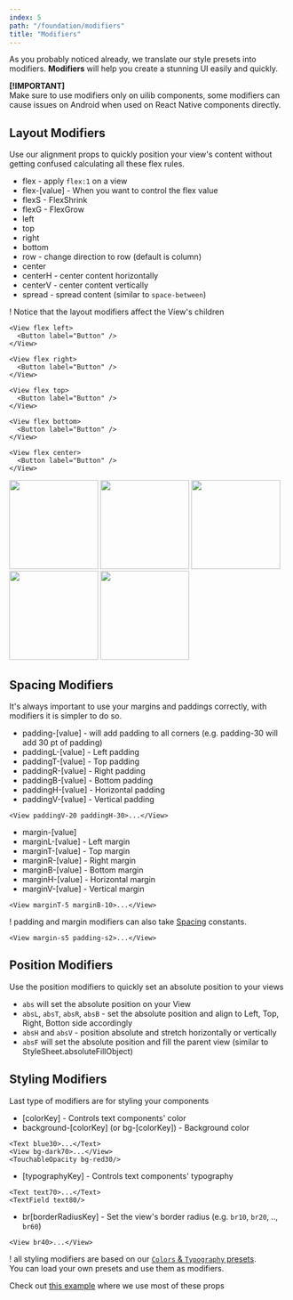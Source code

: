 ```yaml
---
index: 5
path: "/foundation/modifiers"
title: "Modifiers"
---
```

As you probably noticed already, we translate our style presets into modifiers.
**Modifiers** will help you create a stunning UI easily and quickly.

**[!IMPORTANT]** <br>
Make sure to use modifiers only on uilib components, some modifiers can cause issues on Android when used on React Native components directly.

## Layout Modifiers
Use our alignment props to quickly position your view's content without getting confused calculating all these flex rules.
- flex - apply `flex:1` on a view
- flex-[value] - When you want to control the flex value
- flexS - FlexShrink
- flexG - FlexGrow
- left
- top
- right
- bottom
- row - change direction to row (default is column)
- center
- centerH - center content horizontally
- centerV - center content vertically
- spread - spread content (similar to `space-between`)

! Notice that the layout modifiers affect the View's children

```
<View flex left>
  <Button label="Button" />
</View>

<View flex right>
  <Button label="Button" />
</View>

<View flex top>
  <Button label="Button" />
</View>

<View flex bottom>
  <Button label="Button" />
</View>

<View flex center>
  <Button label="Button" />
</View>
```
<img src="https://cloud.githubusercontent.com/assets/1780255/24798566/4de91efc-1b9f-11e7-9974-e06e3daa7c63.png" width="160"/> <img src="https://cloud.githubusercontent.com/assets/1780255/24798569/50dc99a4-1b9f-11e7-8231-fbcbb139a010.png" width="160"/> <img src="https://cloud.githubusercontent.com/assets/1780255/24798571/52766d08-1b9f-11e7-95a3-b2b262e81170.png" width="160"/> <img src="https://cloud.githubusercontent.com/assets/1780255/24798572/545b7abe-1b9f-11e7-9098-409ceee6ff22.png" width="160"/> <img src="https://cloud.githubusercontent.com/assets/1780255/24798575/55e3c4f4-1b9f-11e7-998d-7986a038abb6.png" width="160"/>

## Spacing Modifiers
It's always important to use your margins and paddings correctly, with modifiers it is simpler to do so.

- padding-[value] - will add padding to all corners (e.g. padding-30 will add 30 pt of padding)
- paddingL-[value] - Left padding
- paddingT-[value] - Top padding
- paddingR-[value] - Right padding
- paddingB-[value] - Bottom padding
- paddingH-[value] - Horizontal padding
- paddingV-[value] - Vertical padding
```
<View paddingV-20 paddingH-30>...</View>
```

- margin-[value]
- marginL-[value] - Left margin
- marginT-[value] - Top margin
- marginR-[value] - Right margin
- marginB-[value] - Bottom margin
- marginH-[value] - Horizontal margin
- marginV-[value] - Vertical margin

```
<View marginT-5 marginB-10>...</View>
```

! padding and margin modifiers can also take [Spacing](https://github.com/wix/react-native-ui-lib/blob/master/src/style/spacings.js) constants.
```
<View margin-s5 padding-s2>...</View>
```
## Position Modifiers
Use the position modifiers to quickly set an absolute position to your views
- `abs` will set the absolute position on your View
- `absL`, `absT`, `absR`, `absB` - set the absolute position and align to Left, Top, Right, Botton side accordingly
- `absH` and `absV` - position absolute and stretch horizontally or vertically
- `absF` will set the absolute position and fill the parent view (similar to StyleSheet.absoluteFillObject)

## Styling Modifiers
Last type of modifiers are for styling your components

- [colorKey] - Controls text components' color
- background-[colorKey] (or bg-[colorKey]) - Background color

```
<Text blue30>...</Text>
<View bg-dark70>...</View>
<TouchableOpacity bg-red30/>
```

- [typographyKey] - Controls text components' typography
```
<Text text70>...</Text>
<TextField text80/>
```

- br[borderRadiusKey] - Set the view's border radius (e.g. `br10`, `br20`, .., `br60`)
```
<View br40>...</View>
```


! all styling modifiers are based on our [`Colors` & `Typography` presets](https://github.com/wix/react-native-ui-lib/wiki/STYLE). <br>
You can load your own presets and use them as modifiers.



Check out [this example](./USAGE) where we use most of these props
